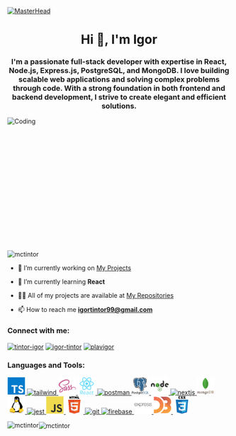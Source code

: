 [![MasterHead](https://external-content.duckduckgo.com/iu/?u=https%3A%2F%2Fres.cloudinary.com%2Fpracticaldev%2Fimage%2Ffetch%2Fs--z5X0MXQA--%2Fc_limit%252Cf_auto%252Cfl_progressive%252Cq_66%252Cw_880%2Fhttps%3A%2F%2Fdev-to-uploads.s3.amazonaws.com%2Fuploads%2Farticles%2Fj8wo9f1mou6g5469671h.gif&f=1&nofb=1&ipt=151df632ba5c69a3694923e67f8f4a5879cf26aaea3757081df99a1da1debda7&ipo=images)](https://github.com/McTintor)
<h1 align="center">Hi 👋, I'm Igor</h1>
<h3 align="center">I'm a passionate full-stack developer with expertise in React, Node.js, Express.js, PostgreSQL, and MongoDB. I love building scalable web applications and solving complex problems through code. With a strong foundation in both frontend and backend development, I strive to create elegant and efficient solutions.</h3>
<img align="right" alt="Coding" width="530" height="300" src="https://external-content.duckduckgo.com/iu/?u=https%3A%2F%2Fwww.aalpha.net%2Fwp-content%2Fuploads%2F2020%2F12%2Ffull-stack-development.gif&f=1&nofb=1&ipt=68aaec428ce7fcfe92e761a76802e57615fc56b81b7071c1de0aa685a6663a34&ipo=images">

<p align="left"> <img src="https://komarev.com/ghpvc/?username=mctintor&label=Profile%20views&color=0e75b6&style=flat" alt="mctintor" /> </p>

- 🔭 I’m currently working on [My Projects](https://github.com/McTintor?tab=repositories)

- 🌱 I’m currently learning **React**

- 👨‍💻 All of my projects are available at [My Repositories](https://github.com/McTintor?tab=repositories)

- 📫 How to reach me **igortintor99@gmail.com**

<h3 align="left">Connect with me:</h3>
<p align="left">
<a href="https://linkedin.com/in/tintor-igor" target="blank"><img align="center" src="https://raw.githubusercontent.com/rahuldkjain/github-profile-readme-generator/master/src/images/icons/Social/linked-in-alt.svg" alt="tintor-igor" height="30" width="40" /></a>
<a href="https://stackoverflow.com/users/23345367/igor-tintor" target="blank"><img align="center" src="https://raw.githubusercontent.com/rahuldkjain/github-profile-readme-generator/master/src/images/icons/Social/stack-overflow.svg" alt="igor-tintor" height="30" width="40" /></a>
<a href="https://www.leetcode.com/plavigor" target="blank"><img align="center" src="https://raw.githubusercontent.com/rahuldkjain/github-profile-readme-generator/master/src/images/icons/Social/leet-code.svg" alt="plavigor" height="30" width="40" /></a>
</p>

<h3 align="left">Languages and Tools:</h3>
<p align="left">
  <a href="https://www.typescriptlang.org/" target="_blank" rel="noreferrer">
    <img src="https://raw.githubusercontent.com/devicons/devicon/master/icons/typescript/typescript-original.svg" alt="typescript" width="40" height="40"/>
  </a>
  <a href="https://www.vectorlogo.zone/logos/tailwindcss/tailwindcss-icon.svg" target="_blank" rel="noreferrer">
    <img src="https://www.vectorlogo.zone/logos/tailwindcss/tailwindcss-icon.svg" alt="tailwind" width="40" height="40"/>
  </a>
  <a href="https://raw.githubusercontent.com/devicons/devicon/master/icons/sass/sass-original.svg" target="_blank" rel="noreferrer">
    <img src="https://raw.githubusercontent.com/devicons/devicon/master/icons/sass/sass-original.svg" alt="sass" width="40" height="40"/>
  </a>
  <a href="https://reactjs.org/" target="_blank" rel="noreferrer">
    <img src="https://raw.githubusercontent.com/devicons/devicon/master/icons/react/react-original-wordmark.svg" alt="react" width="40" height="40"/>
  </a>
  <a href="https://postman.com" target="_blank" rel="noreferrer">
    <img src="https://www.vectorlogo.zone/logos/getpostman/getpostman-icon.svg" alt="postman" width="40" height="40"/>
  </a>
  <a href="https://www.postgresql.org" target="_blank" rel="noreferrer">
    <img src="https://raw.githubusercontent.com/devicons/devicon/master/icons/postgresql/postgresql-original-wordmark.svg" alt="postgresql" width="40" height="40"/>
  </a>
  <a href="https://nodejs.org" target="_blank" rel="noreferrer">
    <img src="https://raw.githubusercontent.com/devicons/devicon/master/icons/nodejs/nodejs-original-wordmark.svg" alt="nodejs" width="40" height="40"/>
  </a>
  <a href="https://nextjs.org/" target="_blank" rel="noreferrer">
    <img src="https://cdn.worldvectorlogo.com/logos/nextjs-2.svg" alt="nextjs" width="40" height="40"/>
  </a>
  <a href="https://www.mongodb.com/" target="_blank" rel="noreferrer">
    <img src="https://raw.githubusercontent.com/devicons/devicon/master/icons/mongodb/mongodb-original-wordmark.svg" alt="mongodb" width="40" height="40"/>
  </a>
  <a href="https://www.linux.org/" target="_blank" rel="noreferrer">
    <img src="https://raw.githubusercontent.com/devicons/devicon/master/icons/linux/linux-original.svg" alt="linux" width="40" height="40"/>
  </a>
  <a href="https://jestjs.io" target="_blank" rel="noreferrer">
    <img src="https://www.vectorlogo.zone/logos/jestjsio/jestjsio-icon.svg" alt="jest" width="40" height="40"/>
  </a>
  <a href="https://developer.mozilla.org/en-US/docs/Web/JavaScript" target="_blank" rel="noreferrer">
    <img src="https://raw.githubusercontent.com/devicons/devicon/master/icons/javascript/javascript-original.svg" alt="javascript" width="40" height="40"/>
  </a>
  <a href="https://www.w3.org/html/" target="_blank" rel="noreferrer">
    <img src="https://raw.githubusercontent.com/devicons/devicon/master/icons/html5/html5-original-wordmark.svg" alt="html5" width="40" height="40"/>
  </a>
  <a href="https://git-scm.com/" target="_blank" rel="noreferrer">
    <img src="https://www.vectorlogo.zone/logos/git-scm/git-scm-icon.svg" alt="git" width="40" height="40"/>
  </a>
  <a href="https://firebase.google.com/" target="_blank" rel="noreferrer">
    <img src="https://www.vectorlogo.zone/logos/firebase/firebase-icon.svg" alt="firebase" width="40" height="40"/>
  </a>
  <a href="https://expressjs.com" target="_blank" rel="noreferrer">
    <img src="https://raw.githubusercontent.com/devicons/devicon/master/icons/express/express-original-wordmark.svg" alt="express" width="40" height="40"/>
  </a>
  <a href="https://d3js.org/" target="_blank" rel="noreferrer">
    <img src="https://raw.githubusercontent.com/devicons/devicon/master/icons/d3js/d3js-original.svg" alt="d3js" width="40" height="40"/>
  </a>
  <a href="https://www.w3schools.com/css/" target="_blank" rel="noreferrer">
    <img src="https://raw.githubusercontent.com/devicons/devicon/master/icons/css3/css3-original-wordmark.svg" alt="css3" width="40" height="40"/>
  </a>
</p>


<p><img align="left" src="https://github-readme-stats.vercel.app/api/top-langs?username=mctintor&show_icons=true&locale=en&layout=compact" alt="mctintor" /></p>

<p><img align="center" src="https://github-readme-streak-stats.herokuapp.com/?user=mctintor&" alt="mctintor" /></p>
